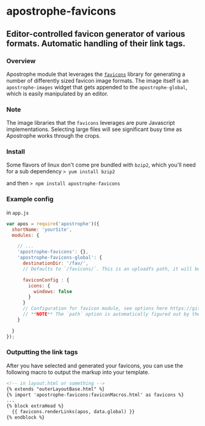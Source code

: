 # apostrophe-favicons
## Editor-controlled favicon generator of various formats. Automatic handling of their link tags.

### Overview
Apostrophe module that leverages the [`favicons`](https://github.com/evilebottnawi/favicons) library for generating a number of differently sized favicon image formats. The image itself is an `apostrophe-images` widget that gets appended to the `apostrophe-global`, which is easily manipulated by an editor.

### Note
The image libraries that the `favicons` leverages are pure Javascript implementations. Selecting large files will see significant busy time as Apostrophe works through the crops.

### Install
Some flavors of linux don't come pre bundled with `bzip2`, which you'll need for a sub dependency
```> yum install bzip2```

and then
```> npm install apostrophe-favicons```

### Example config
in `app.js`

```js
var apos = require('apostrophe')({
  shortName: 'yourSite',
  modules: {

    // ...
    'apostrophe-favicons': {},
    'apostrophe-favicons-global': {
      destinationDir: '/fav/',
      // Defaults to `/favicons/`. This is an uploadfs path, it will become /uploads/favicons/ on a server

      faviconConfig : {
        icons: {
          windows: false
        }
      }
      // Configuration for favicon module, see options here https://github.com/evilebottnawi/favicons#usage
      // **NOTE** The `path` option is automatically figured out by the module, no need to set it.
    }

  }
});
```
### Outputting the link tags
After you have selected and generated your favicons, you can use the following macro to output the markup into your template.

```html
<!-- in layout.html or something -->
{% extends "outerLayoutBase.html" %}
{% import 'apostrophe-favicons:faviconMacros.html' as favicons %}
...
{% block extraHead %}
  {{ favicons.renderLinks(apos, data.global) }}
{% endblock %}
```
